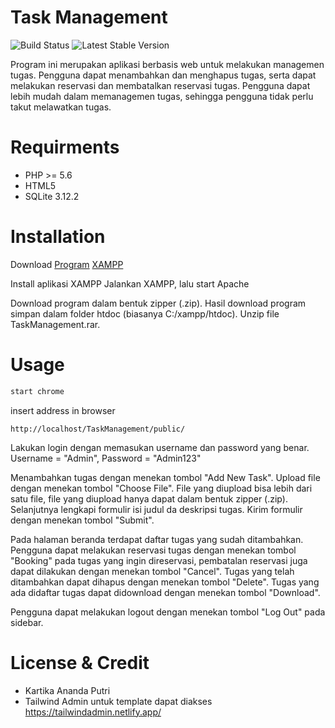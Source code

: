 Task Management
=============================

![Build Status](https://api.travis-ci.org/freeman-lab/pixel-grid.svg?branch=master&status=passed)
![Latest Stable Version](https://poser.pugx.org/antkaz/intercom-bot/v)

Program ini merupakan aplikasi berbasis web untuk melakukan managemen tugas. Pengguna dapat menambahkan dan menghapus tugas, serta dapat melakukan reservasi dan membatalkan reservasi tugas. Pengguna dapat lebih mudah dalam memanagemen tugas, sehingga pengguna tidak perlu takut melawatkan tugas.


Requirments
=======================
* PHP >= 5.6
* HTML5
* SQLite 3.12.2


Installation
=======================
Download
[Program](https://github.com/nandartika/TaskManagement)
[XAMPP](https://www.apachefriends.org/download.html)

Install aplikasi XAMPP
Jalankan XAMPP, lalu start Apache

Download program dalam bentuk zipper (.zip).
Hasil download program simpan dalam folder htdoc (biasanya C:/xampp/htdoc).
Unzip file TaskManagement.rar.


Usage
=========================
```bash
start chrome
```
insert address in browser
```
http://localhost/TaskManagement/public/
```

Lakukan login dengan memasukan username dan password yang benar.
Username = "Admin",
Password = "Admin123"

Menambahkan tugas dengan menekan tombol "Add New Task". Upload file dengan menekan tombol "Choose File". File yang diupload bisa lebih dari satu file, file yang diupload hanya dapat dalam bentuk zipper (.zip). Selanjutnya lengkapi formulir isi judul da deskripsi tugas. Kirim formulir dengan menekan tombol "Submit".

Pada halaman beranda terdapat daftar tugas yang sudah ditambahkan. Pengguna dapat melakukan reservasi tugas dengan menekan tombol "Booking" pada tugas yang ingin direservasi, pembatalan reservasi juga dapat dilakukan dengan menekan tombol "Cancel". Tugas yang telah ditambahkan dapat dihapus dengan menekan tombol "Delete". Tugas yang ada didaftar tugas dapat didownload dengan menekan tombol "Download".

Pengguna dapat melakukan logout dengan menekan tombol "Log Out" pada sidebar.


License & Credit
=========================
* Kartika Ananda Putri
* Tailwind Admin untuk template dapat diakses https://tailwindadmin.netlify.app/
